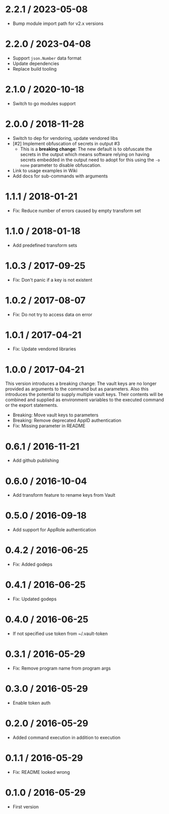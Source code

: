 # 2.2.1 / 2023-05-08

  * Bump module import path for v2.x versions

# 2.2.0 / 2023-04-08

  * Support `json.Number` data format
  * Update dependencies
  * Replace build tooling

# 2.1.0 / 2020-10-18

  * Switch to go modules support

# 2.0.0 / 2018-11-28

  * Switch to dep for vendoring, update vendored libs
  * [#2] Implement obfuscation of secrets in output #3
    * This is a **breaking change**: The new default is to obfuscate the secrets in the output which means software relying on having secrets embedded in the output need to adopt for this using the `-o none` parameter to disable obfuscation.
  * Link to usage examples in Wiki
  * Add docs for sub-commands with arguments

# 1.1.1 / 2018-01-21

  * Fix: Reduce number of errors caused by empty transform set

# 1.1.0 / 2018-01-18

  * Add predefined transform sets

# 1.0.3 / 2017-09-25

  * Fix: Don't panic if a key is not existent

# 1.0.2 / 2017-08-07

  * Fix: Do not try to access data on error

# 1.0.1 / 2017-04-21

  * Fix: Update vendored libraries

# 1.0.0 / 2017-04-21

This version introduces a breaking change: The vault keys are no longer provided as arguments to the command but as parameters. Also this introduces the potential to supply multiple vault keys. Their contents will be combined and supplied as environment variables to the executed command or the export statements.

  * Breaking: Move vault keys to parameters
  * Breaking: Remove deprecated AppID authentication
  * Fix: Missing parameter in README

# 0.6.1 / 2016-11-21

  * Add github publishing

# 0.6.0 / 2016-10-04

  * Add transform feature to rename keys from Vault

# 0.5.0 / 2016-09-18

  * Add support for AppRole authentication

# 0.4.2 / 2016-06-25

  * Fix: Added godeps

# 0.4.1 / 2016-06-25

  * Fix: Updated godeps

# 0.4.0 / 2016-06-25

  * If not specified use token from ~/.vault-token

# 0.3.1 / 2016-05-29

  * Fix: Remove program name from program args

# 0.3.0 / 2016-05-29

  * Enable token auth

# 0.2.0 / 2016-05-29

  * Added command execution in addition to execution

# 0.1.1 / 2016-05-29

  * Fix: README looked wrong

# 0.1.0 / 2016-05-29

  * First version
